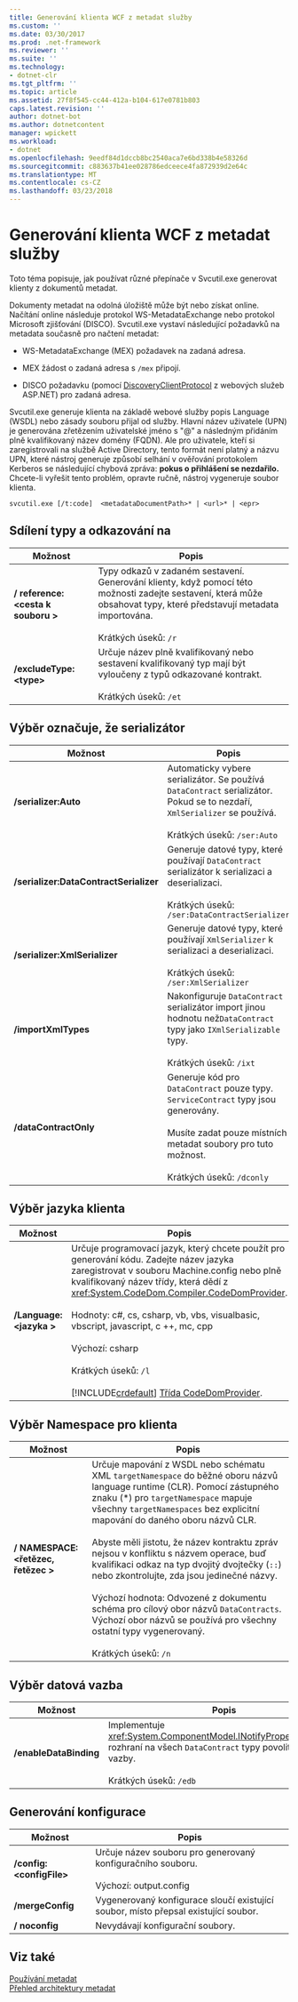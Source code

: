 ```yaml
---
title: Generování klienta WCF z metadat služby
ms.custom: ''
ms.date: 03/30/2017
ms.prod: .net-framework
ms.reviewer: ''
ms.suite: ''
ms.technology:
- dotnet-clr
ms.tgt_pltfrm: ''
ms.topic: article
ms.assetid: 27f8f545-cc44-412a-b104-617e0781b803
caps.latest.revision: ''
author: dotnet-bot
ms.author: dotnetcontent
manager: wpickett
ms.workload:
- dotnet
ms.openlocfilehash: 9eedf84d1dccb8bc2540aca7e6bd338b4e58326d
ms.sourcegitcommit: c883637b41ee028786edceece4fa872939d2e64c
ms.translationtype: MT
ms.contentlocale: cs-CZ
ms.lasthandoff: 03/23/2018
---
```

# <a name="generating-a-wcf-client-from-service-metadata"></a>Generování klienta WCF z metadat služby
Toto téma popisuje, jak používat různé přepínače v Svcutil.exe generovat klienty z dokumentů metadat.  
  
 Dokumenty metadat na odolná úložiště může být nebo získat online. Načítání online následuje protokol WS-MetadataExchange nebo protokol Microsoft zjišťování (DISCO). Svcutil.exe vystaví následující požadavků na metadata současně pro načtení metadat:  
  
-   WS-MetadataExchange (MEX) požadavek na zadaná adresa.  
  
-   MEX žádost o zadaná adresa s `/mex` připojí.  
  
-   DISCO požadavku (pomocí [DiscoveryClientProtocol](http://go.microsoft.com/fwlink/?LinkId=94777) z webových služeb ASP.NET) pro zadaná adresa.  
  
 Svcutil.exe generuje klienta na základě webové služby popis Language (WSDL) nebo zásady souboru přijal od služby. Hlavní název uživatele (UPN) je generována zřetězením uživatelské jméno s "@" a následným přidáním plně kvalifikovaný název domény (FQDN). Ale pro uživatele, kteří si zaregistrovali na službě Active Directory, tento formát není platný a názvu UPN, které nástroj generuje způsobí selhání v ověřování protokolem Kerberos se následující chybová zpráva: **pokus o přihlášení se nezdařilo.** Chcete-li vyřešit tento problém, opravte ručně, nástroj vygeneruje soubor klienta.  
  
```  
svcutil.exe [/t:code]  <metadataDocumentPath>* | <url>* | <epr>  
```  
  
## <a name="referencing-and-sharing-types"></a>Sdílení typy a odkazování na  
  
|Možnost|Popis|  
|------------|-----------------|  
|**/ reference:\<cesta k souboru >**|Typy odkazů v zadaném sestavení. Generování klienty, když pomocí této možnosti zadejte sestavení, která může obsahovat typy, které představují metadata importována.<br /><br /> Krátkých úseků: `/r`|  
|**/excludeType:\<type>**|Určuje název plně kvalifikovaný nebo sestavení kvalifikovaný typ mají být vyloučeny z typů odkazované kontrakt.<br /><br /> Krátkých úseků: `/et`|  
  
## <a name="choosing-a-serializer"></a>Výběr označuje, že serializátor  
  
|Možnost|Popis|  
|------------|-----------------|  
|**/serializer:Auto**|Automaticky vybere serializátor. Se používá `DataContract` serializátor. Pokud se to nezdaří, `XmlSerializer` se používá.<br /><br /> Krátkých úseků: `/ser:Auto`|  
|**/serializer:DataContractSerializer**|Generuje datové typy, které používají `DataContract` serializátor k serializaci a deserializaci.<br /><br /> Krátkých úseků: `/ser:DataContractSerializer`|  
|**/serializer:XmlSerializer**|Generuje datové typy, které používají `XmlSerializer` k serializaci a deserializaci.<br /><br /> Krátkých úseků: `/ser:XmlSerializer`|  
|**/importXmlTypes**|Nakonfiguruje `DataContract` serializátor import jinou hodnotu než`DataContract` typy jako `IXmlSerializable` typy.<br /><br /> Krátkých úseků: `/ixt`|  
|**/dataContractOnly**|Generuje kód pro `DataContract` pouze typy. `ServiceContract` typy jsou generovány.<br /><br /> Musíte zadat pouze místních metadat soubory pro tuto možnost.<br /><br /> Krátkých úseků: `/dconly`|  
  
## <a name="choosing-a-language-for-the-client"></a>Výběr jazyka klienta  
  
|Možnost|Popis|  
|------------|-----------------|  
|**/Language:\<jazyka >**|Určuje programovací jazyk, který chcete použít pro generování kódu. Zadejte název jazyka zaregistrovat v souboru Machine.config nebo plně kvalifikovaný název třídy, která dědí z <xref:System.CodeDom.Compiler.CodeDomProvider>.<br /><br /> Hodnoty: c#, cs, csharp, vb, vbs, visualbasic, vbscript, javascript, c ++, mc, cpp<br /><br /> Výchozí: csharp<br /><br /> Krátkých úseků: `/l`<br /><br /> [!INCLUDE[crdefault](../../../../includes/crdefault-md.md)] [Třída CodeDomProvider](http://go.microsoft.com/fwlink/?LinkId=94778).|  
  
## <a name="choosing-a-namespace-for-the-client"></a>Výběr Namespace pro klienta  
  
|Možnost|Popis|  
|------------|-----------------|  
|**/ NAMESPACE:\<řetězec, řetězec >**|Určuje mapování z WSDL nebo schématu XML `targetNamespace` do běžné oboru názvů language runtime (CLR). Pomocí zástupného znaku (*) pro `targetNamespace` mapuje všechny `targetNamespaces` bez explicitní mapování do daného oboru názvů CLR.<br /><br /> Abyste měli jistotu, že název kontraktu zpráv nejsou v konfliktu s názvem operace, buď kvalifikaci odkaz na typ dvojitý dvojtečky (`::`) nebo zkontrolujte, zda jsou jedinečné názvy.<br /><br /> Výchozí hodnota: Odvozené z dokumentu schéma pro cílový obor názvů `DataContracts`. Výchozí obor názvů se používá pro všechny ostatní typy vygenerovaný.<br /><br /> Krátkých úseků: `/n`|  
  
## <a name="choosing-a-data-binding"></a>Výběr datová vazba  
  
|Možnost|Popis|  
|------------|-----------------|  
|**/enableDataBinding**|Implementuje <xref:System.ComponentModel.INotifyPropertyChanged> rozhraní na všech `DataContract` typy povolit datové vazby.<br /><br /> Krátkých úseků: `/edb`|  
  
## <a name="generating-configuration"></a>Generování konfigurace  
  
|Možnost|Popis|  
|------------|-----------------|  
|**/config:\<configFile>**|Určuje název souboru pro generovaný konfiguračního souboru.<br /><br /> Výchozí: output.config|  
|**/mergeConfig**|Vygenerovaný konfigurace sloučí existující soubor, místo přepsal existující soubor.|  
|**/ noconfig**|Nevydávají konfigurační soubory.|  
  
## <a name="see-also"></a>Viz také  
 [Používání metadat](../../../../docs/framework/wcf/feature-details/using-metadata.md)  
 [Přehled architektury metadat](../../../../docs/framework/wcf/feature-details/metadata-architecture-overview.md)
